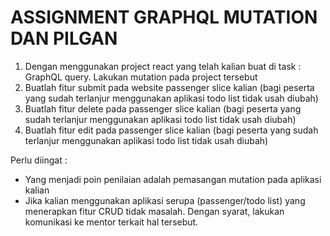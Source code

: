 # ASSIGNMENT GRAPHQL MUTATION DAN PILGAN

1. Dengan menggunakan project react yang telah kalian buat di task : GraphQL query. Lakukan mutation pada project tersebut
2. Buatlah fitur submit pada website passenger slice kalian (bagi peserta yang sudah terlanjur menggunakan aplikasi todo list tidak usah diubah)
3. Buatlah fitur delete pada passenger slice kalian (bagi peserta yang sudah terlanjur menggunakan aplikasi todo list tidak usah diubah)
4. Buatlah fitur edit pada passenger slice kalian (bagi peserta yang sudah terlanjur menggunakan aplikasi todo list tidak usah diubah)

Perlu diingat :

- Yang menjadi poin penilaian adalah pemasangan mutation pada aplikasi kalian
- Jika kalian menggunakan aplikasi serupa (passenger/todo list) yang menerapkan fitur CRUD tidak masalah. Dengan syarat, lakukan komunikasi ke mentor terkait hal tersebut.
